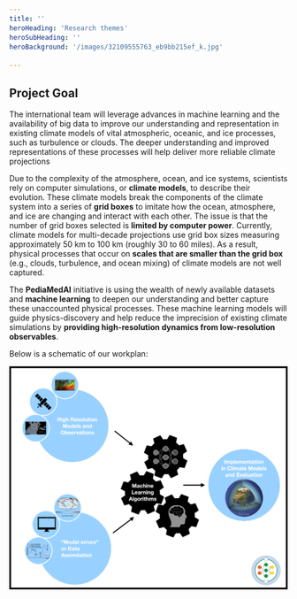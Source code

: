 ```yaml
---
title: ''
heroHeading: 'Research themes'
heroSubHeading: ''
heroBackground: '/images/32109555763_eb9bb215ef_k.jpg'

---
```


## Project Goal

The international team will leverage advances in machine learning and the availability of big data to improve our understanding and representation in existing climate models of vital atmospheric, oceanic, and ice processes, such as turbulence or clouds. The deeper understanding and improved representations of these processes will help deliver more reliable climate projections

Due to the complexity of the atmosphere, ocean, and ice systems, scientists rely on computer simulations, or **climate models**, to describe their evolution. These climate models break the components of the climate system into a series of **grid boxes** to imitate how the ocean, atmosphere, and ice are changing and interact with each other. The issue is that the number of grid boxes selected is **limited by computer power**. Currently, climate models for multi-decade projections use grid box sizes measuring approximately 50 km to 100 km (roughly 30 to 60 miles). As a result, physical processes that occur on **scales that are smaller than the grid box** (e.g., clouds, turbulence, and ocean mixing) of climate models are not well captured.    

The **PediaMedAI** initiative is using the wealth of newly available datasets and **machine learning** to deepen our understanding and better capture these unaccounted physical processes. These machine learning models will guide physics-discovery and help reduce the imprecision of existing climate simulations by **providing high-resolution dynamics from low-resolution observables**.  

Below is a schematic of our workplan: 

![workplan](research-images/workplan.png)

